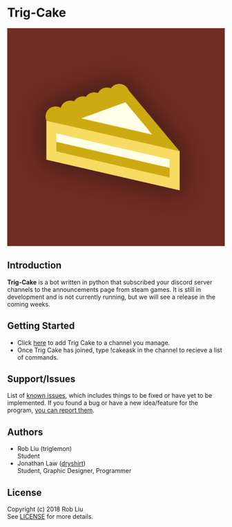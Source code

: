 # Trig-Cake
![Trig-Cake](Logo.png)

## Introduction
**Trig-Cake** is a bot written in python that subscribed your discord server channels to the announcements page from steam games. It is still in development and is not currently running, but we will see a release in the coming weeks.

## Getting Started
* Click [here](https://discordapp.com/oauth2/authorize?client_id=438429063879720960&permissions=84992&scope=bot) to add Trig Cake to a channel you manage.
* Once Trig Cake has joined, type !cakeask in the channel to recieve a list of commands.

## Support/Issues
List of [known issues](https://github.com/triglemon/Trig-Cake/issues), which includes things to be fixed or have yet to be implemented.
If you found a bug or have a new idea/feature for the program, [you can report them](https://github.com/triglemon/Trig-Cake/issues/new).

## Authors
* Rob Liu (triglemon) <br />
  Student
* Jonathan Law ([dryshirt](https://dryshirt.github.io)) <br />
  Student, Graphic Designer, Programmer

## License
Copyright (c) 2018 Rob Liu <br />
See [LICENSE](LICENSE.txt) for more details.


